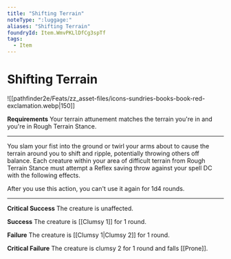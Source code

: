 ```yaml
---
title: "Shifting Terrain"
noteType: ":luggage:"
aliases: "Shifting Terrain"
foundryId: Item.WmvPKLlDfCg3spTf
tags:
  - Item
---
```


# Shifting Terrain
![[pathfinder2e/Feats/zz_asset-files/icons-sundries-books-book-red-exclamation.webp|150]]

**Requirements** Your terrain attunement matches the terrain you're in and you're in Rough Terrain Stance.

* * *

You slam your fist into the ground or twirl your arms about to cause the terrain around you to shift and ripple, potentially throwing others off balance. Each creature within your area of difficult terrain from Rough Terrain Stance must attempt a Reflex saving throw against your spell DC with the following effects.

After you use this action, you can't use it again for 1d4 rounds.

* * *

**Critical Success** The creature is unaffected.

**Success** The creature is [[Clumsy 1]] for 1 round.

**Failure** The creature is [[Clumsy 1|Clumsy 2]] for 1 round.

**Critical Failure** The creature is clumsy 2 for 1 round and falls [[Prone]].
